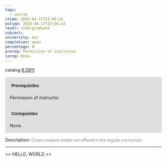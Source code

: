 ```yaml
---
tags:
  - course
ctime: 2024-04-17T23:06:24
mstime: 2024-04-17T23:06:24
level: undergraduate
subject: 
university: mit
completion: open
percentage: 0
prereq: Permission of instructor
coreq: None.
---
```


catalog [6.S911](http://student.mit.edu/catalog/m6e.html#6.S911)

<span style="display: block; padding: 15px; background-color: rgb(100, 100, 100, 0.2);"><font id="m_prereq3549_0" style="display: block; font-family: Arial, sans-serif; font-weight: bold; padding: 5px">Prerequisites</font><br><span id="prereq3549_0">Permission of instructor</span></span>
<span style="display: block; padding: 15px; background-color: rgb(100, 100, 100, 0.2);"><font id="m_coreq3549_0" style="display: block; font-family: Arial, sans-serif; font-weight: bold; padding: 5px">Corequisites</font><br><span id="coreq3549_0">None.</span></span>

<font style="">Description:</font>
<font style="color: grey; font-size: 0.8rem;">Covers subject matter not offered in the regular curriculum.</font>



---

<< HELLO, WORLD >>
